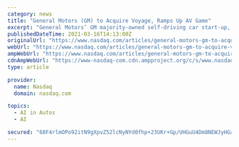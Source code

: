 ```yaml
---
category: news
title: "General Motors (GM) to Acquire Voyage, Ramps Up AV Game"
excerpt: "General Motors’ GM majority-owned self-driving car start-up, Cruise, is set to acquire Voyage — a self-driving startup that spun out of online education company, Udacity. Reportedly, the majority of Voyage’s 60-person team will shift to Cruise and Voyage’s co-founder and CEO Oliver Cameron will assume the role of vice president of the product."
publishedDateTime: 2021-03-16T14:13:00Z
originalUrl: "https://www.nasdaq.com/articles/general-motors-gm-to-acquire-voyage-ramps-up-av-game-2021-03-16"
webUrl: "https://www.nasdaq.com/articles/general-motors-gm-to-acquire-voyage-ramps-up-av-game-2021-03-16"
ampWebUrl: "https://www.nasdaq.com/articles/general-motors-gm-to-acquire-voyage-ramps-up-av-game-2021-03-16?amp"
cdnAmpWebUrl: "https://www-nasdaq-com.cdn.ampproject.org/c/s/www.nasdaq.com/articles/general-motors-gm-to-acquire-voyage-ramps-up-av-game-2021-03-16?amp"
type: article

provider:
  name: Nasdaq
  domain: nasdaq.com

topics:
  - AI in Autos
  - AI

secured: "68F4rlmOPo92itN9gXpvZ52lcNyNYd0fhp+23UKr+Gp/UHGuU4Dm8NEWJyHGabDw8lZbNXgTHRJ91MO7aoTiI7V4O6v+sG5z+1YZTytEWcX0jIeiAVMRM7GQJgKSXWVuRCL+byTYsFwW30WIvh0mtHU7oMNG0BPG30ty0AqihCemQWR9+PcxC5rzGFd2PxbwLurC37ySHLIbBIU+JzGdjLz6VE7IZMDunzelfsMrGSNro5pJGMtLhR4f8BY1M3arwaexsXGFvbOYZRXX19gSEewtMrPmNRUfWxz3HAni6UQGQVZ69HJGnflB3fHD5+r65Wo7YXjXAvIdH3wQo+4M0Jhn93pHy06gFYR+VsRy3PI=;T8i8bIQMBfodQs5lumhG1Q=="
---
```


